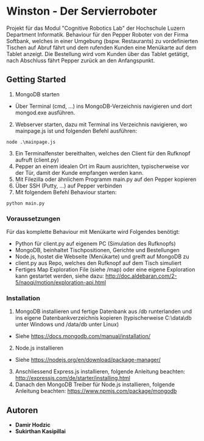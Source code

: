 # Winston - Der Servierroboter
Projekt für das Modul "Cognitive Robotics Lab" der Hochschule Luzern Department Informatik.
Behaviour für den Pepper Roboter von der Firma Softbank, welches in einer Umgebung (bspw. Restaurants) zu vordefinierten Tischen auf Abruf fährt und dem rufenden Kunden eine Menükarte auf dem Tablet anzeigt.
Die Bestellung wird vom Kunden über das Tablet getätigt, nach Abschluss fährt Pepper zurück an den Anfangspunkt.

## Getting Started

1. MongoDB starten
* Über Terminal (cmd, ...) ins MongoDB-Verzeichnis navigieren und dort mongod.exe ausführen.
2. Webserver starten, dazu mit Terminal ins Verzeichnis navigieren, wo mainpage.js ist und folgenden Befehl ausführen:
```
node .\mainpage.js
```
3. Ein Terminalfenster bereithalten, welches den Client für den Rufknopf aufruft (client.py)
4. Pepper an einem idealen Ort im Raum ausrichten, typischerweise vor der Tür, damit der Kunde empfangen werden kann.
5. Mit Filezilla oder ähnlichem Programm main.py auf den Pepper kopieren
6. Über SSH (Putty, ...) auf Pepper verbinden
7. Mit folgendem Befehl Behaviour starten:
```
python main.py
```

### Voraussetzungen

Für das komplette Behaviour mit Menükarte wird Folgendes benötigt:
* Python für client.py auf eigenem PC (Simulation des Rufknopfs)
* MongoDB, beinhaltet Tischpositionen, Gerichte und Bestellungen
* Node.js, hostet die Webseite (Menükarte) und greift auf MongoDB zu
* client.py aus Repo, welches den Rufknopf auf dem Tisch simuliert
* Fertiges Map Exploration File (siehe /map) oder eine eigene Exploration kann gestartet werden, siehe dazu: http://doc.aldebaran.com/2-5/naoqi/motion/exploration-api.html


### Installation
1. MongoDB installieren und fertige Datenbank aus /db runterlanden und ins eigene Datenbankverzeichnis kopieren (typischerweise C:\data\db unter Windows und /data/db unter Linux)
* Siehe https://docs.mongodb.com/manual/installation/
2. Node.js installieren
* Siehe https://nodejs.org/en/download/package-manager/
3. Anschliessend Express.js installieren, folgende Anleitung beachten: http://expressjs.com/de/starter/installing.html
4. Danach den MongoDB Treiber für Node.js installieren, folgende Anleitung beachten: https://www.npmjs.com/package/mongodb

## Autoren

* **Damir Hodzic**
* **Sukirthan Kasipillai**